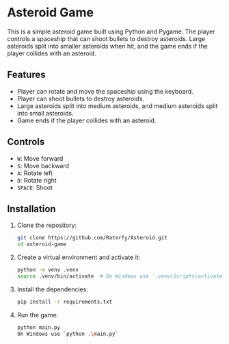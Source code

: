 # Asteroid Game

This is a simple asteroid game built using Python and Pygame. The player controls a spaceship that can shoot bullets to destroy asteroids. Large asteroids split into smaller asteroids when hit, and the game ends if the player collides with an asteroid.

## Features

- Player can rotate and move the spaceship using the keyboard.
- Player can shoot bullets to destroy asteroids.
- Large asteroids split into medium asteroids, and medium asteroids split into small asteroids.
- Game ends if the player collides with an asteroid.

## Controls

- `W`: Move forward
- `S`: Move backward
- `A`: Rotate left
- `D`: Rotate right
- `SPACE`: Shoot

## Installation

1. Clone the repository:

    ```bash
    git clone https://github.com/Raterfy/Asteroid.git
    cd asteroid-game
    ```

2. Create a virtual environment and activate it:

    ```bash
    python -m venv .venv
    source .venv/bin/activate  # On Windows use `.venv\Scripts\activate`
    ```

3. Install the dependencies:

    ```bash
    pip install -r requirements.txt
    ```

4. Run the game:

    ```bash
    python main.py  
	On Windows use `python .\main.py`
    ```